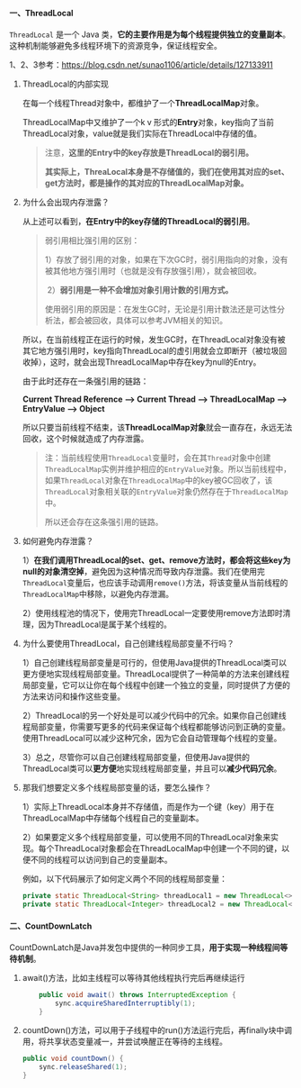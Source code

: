 #### 一、ThreadLocal

`ThreadLocal` 是一个 Java 类，**它的主要作用是为每个线程提供独立的变量副本**。这种机制能够避免多线程环境下的资源竞争，保证线程安全。

1、2、3参考：https://blog.csdn.net/sunao1106/article/details/127133911

1. ThreadLocal的内部实现

   在每一个线程Thread对象中，都维护了一个**ThreadLocalMap**对象。

   ThreadLocalMap中又维护了一个k v 形式的**Entry**对象，key指向了当前ThreadLocal对象，value就是我们实际在ThreadLocal中存储的值。

   > 注意，**这里的Entry中的key存放是ThreadLocal的弱引用。**
   >
   > **其实际上，ThreaLocal本身是不存储值的，我们在使用其对应的set、get方法时，都是操作的其对应的ThreadLocalMap对象。**

2. 为什么会出现内存泄露？

   从上述可以看到，**在Entry中的key存储的ThreadLocal的弱引用**。

   > 弱引用相比强引用的区别：
   >
   > ​		1）存放了弱引用的对象，如果在下次GC时，弱引用指向的对象，没有被其他地方强引用时（也就是没有存放强引用），就会被回收。
   >
   > ​		2）**弱引用是一种不会增加对象引用计数的引用方式。**
   >
   > 使用弱引用的原因是：在发生GC时，无论是引用计数法还是可达性分析法，都会被回收，具体可以参考JVM相关的知识。

   所以，在当前线程正在运行的时候，发生GC时，在ThreadLocal对象没有被其它地方强引用时，key指向ThreadLocal的虚引用就会立即断开（被垃圾回收掉），这时，就会出现ThreadLocalMap中存在key为null的Entry。

   由于此时还存在一条强引用的链路：

   **Current Thread Reference --> Current Thread --> ThreadLocalMap --> EntryValue --> Object**

   所以只要当前线程不结束，该**ThreadLocalMap对象**就会一直存在，永远无法回收，这个时候就造成了内存泄露。

   > 注：当前线程使用`ThreadLocal`变量时，会在其`Thread`对象中创建`ThreadLocalMap`实例并维护相应的`EntryValue`对象。所以当前线程中，如果`ThreadLocal`对象在`ThreadLocalMap`中的key被GC回收了，该`ThreadLocal`对象相关联的`EntryValue`对象仍然存在于`ThreadLocalMap`中。
   >
   > 所以还会存在这条强引用的链路。

3. 如何避免内存泄露？

   1）**在我们调用ThreadLocal的set、get、remove方法时，都会将这些key为null的对象清空掉**，避免因为这种情况而导致内存泄露。我们在使用完`ThreadLocal`变量后，也应该手动调用`remove()`方法，将该变量从当前线程的`ThreadLocalMap`中移除，以避免内存泄漏。

   2）使用线程池的情况下，使用完ThreadLocal一定要使用remove方法即时清理，因为ThreadLocal是属于某个线程的。

4. 为什么要使用ThreadLocal，自己创建线程局部变量不行吗？

   1）自己创建线程局部变量是可行的，但使用Java提供的ThreadLocal类可以更方便地实现线程局部变量。ThreadLocal提供了一种简单的方法来创建线程局部变量，它可以让你在每个线程中创建一个独立的变量，同时提供了方便的方法来访问和操作这些变量。

   2）ThreadLocal的另一个好处是可以减少代码中的冗余。如果你自己创建线程局部变量，你需要写更多的代码来保证每个线程都能够访问到正确的变量。使用ThreadLocal可以减少这种冗余，因为它会自动管理每个线程的变量。

   3）总之，尽管你可以自己创建线程局部变量，但使用Java提供的ThreadLocal类可以**更方便**地实现线程局部变量，并且可以**减少代码冗余**。

5. 那我们想要定义多个线程局部变量的话，要怎么操作？

   1）实际上ThreadLocal本身并不存储值，而是作为一个键（key）用于在ThreadLocalMap中存储每个线程自己的变量副本。

   2）如果要定义多个线程局部变量，可以使用不同的ThreadLocal对象来实现。每个ThreadLocal对象都会在ThreadLocalMap中创建一个不同的键，以便不同的线程可以访问到自己的变量副本。

   例如，以下代码展示了如何定义两个不同的线程局部变量：

   ~~~java
   private static ThreadLocal<String> threadLocal1 = new ThreadLocal<>();
   private static ThreadLocal<Integer> threadLocal2 = new ThreadLocal<>();
   ~~~

#### 二、CountDownLatch

CountDownLatch是Java并发包中提供的一种同步工具，**用于实现一种线程间等待机制**。

1. await()方法，比如主线程可以等待其他线程执行完后再继续运行

   ~~~java
       public void await() throws InterruptedException {
           sync.acquireSharedInterruptibly(1);
       }
   ~~~

2. countDown()方法，可以用于子线程中的run()方法运行完后，再finally块中调用，将共享状态变量减一，并尝试唤醒正在等待的主线程。

   ```java
   public void countDown() {
       sync.releaseShared(1);
   }
   ```